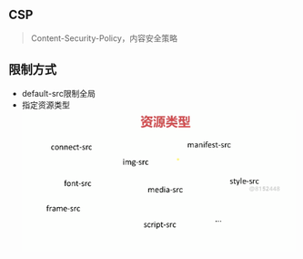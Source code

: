 <!--
 * @Description: In User Settings Edit
 * @Author: your name
 * @Date: 2019-09-24 11:16:26
 * @LastEditTime: 2019-09-24 11:28:46
 * @LastEditors: Please set LastEditors
 -->
## CSP
> Content-Security-Policy，内容安全策略

## 限制方式
- default-src限制全局
- 指定资源类型 ![图片](./资源类型.jpg)